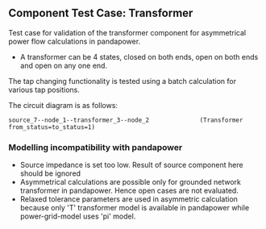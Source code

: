 <!--
SPDX-FileCopyrightText: Contributors to the Power Grid Model project <powergridmodel@lfenergy.org>

SPDX-License-Identifier: MPL-2.0
-->

## Component Test Case: Transformer

Test case for validation of the transformer component for asymmetrical power flow calculations in pandapower.

- A transformer can be 4 states, closed on both ends, open on both ends and open on any one end.

The tap changing functionality is tested using a batch calculation for various tap positions.

The circuit diagram is as follows:

```
source_7--node_1--transformer_3--node_2              (Transformer from_status=to_status=1)
```

### Modelling incompatibility with pandapower

- Source impedance is set too low. Result of source component here should be ignored
- Asymmetrical calculations are possible only for grounded network transformer in pandapower.
Hence open cases are not evaluated.
- Relaxed tolerance parameters are used in asymmetric calculation
because only 'T' transformer model is available in pandapower while power-grid-model uses 'pi' model.

